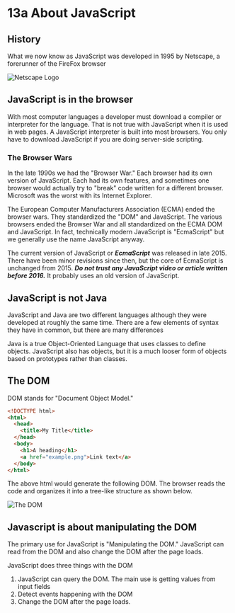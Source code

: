 # 13a About JavaScript

## History

What we now know as JavaScript was developed in 1995 by Netscape, a forerunner of the FireFox browser 

![Netscape Logo](images/240px-Netscape_icon.svg.png)

## JavaScript is in the browser

With most computer languages a developer must download a compiler or interpreter for the language.  That is not true with JavaScript when it is used in web pages.  A JavaScript interpreter is built into most browsers.  You only have to download JavaScript if you are doing server-side scripting.

### The Browser Wars

In the late 1990s we had the "Browser War."  Each browser had its own version of JavaScript.  Each had its own features, and sometimes one browser would actually try to "break" code written for a different browser.  Microsoft was the worst with its Internet Explorer.

The European Computer Manufacturers Association (ECMA) ended the browser wars.  They standardized the "DOM" and JavaScript.  The various browsers ended the Browser War and all standardized on the ECMA DOM and JavaScript.  In fact, technically modern JavaScript is "EcmaScript" but we generally use the name JavaScript anyway.

The current version of JavaScript or ***EcmaScript*** was released in late 2015.  There have been minor revisions since then, but the core of EcmaScript is unchanged from 2015.  ***Do not trust any JavaScript video or article written before 2016.*** It probably uses an old version of JavaScript.

## JavaScript is not Java

JavaScript and Java are two different languages although they were developed at roughly the same time.  There are a few elements of syntax they have in common, but there are many differences

Java is a true Object-Oriented Language that uses classes to define objects.  JavaScript also has objects, but it is a much looser form of objects based on prototypes rather than classes.

## The DOM

DOM stands for "Document Object Model."  

```html
<!DOCTYPE html>
<html>
  <head>
    <title>My Title</title>
  </head>
  <body>
    <h1>A heading</h1>
    <a href="example.png">Link text</a>
  </body>
</html>
```

The above html would generate the following DOM.  The browser reads the code and organizes it into a tree-like structure as shown below.

![The DOM](images/500px-DOM-model.svg.png)

## Javascript is about manipulating the DOM

The primary use for JavaScript is "Manipulating the DOM."  JavaScript can read from the DOM and also change the DOM after the page loads.

JavaScript does three things with the DOM

1. JavaScript can query the DOM.  The main use is getting values from input fields
2. Detect events happening with the DOM
3. Change the DOM after the page loads.